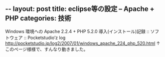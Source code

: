 --
layout: post
title: eclipse等の設定 – Apache + PHP
categories: 技術
--

Windows 環境への Apache 2.2.4 + PHP 5.2.0 導入(インストール)記録 :: ソフトウェア :: Pocketstudio’z log
<a href="http://pocketstudio.jp/log2/2007/01/windows_apache_224_php_520.html" target="_blank">http://pocketstudio.jp/log2/2007/01/windows_apache_224_php_520.html</a>
↑このページ様様で、すんなり動きました。

